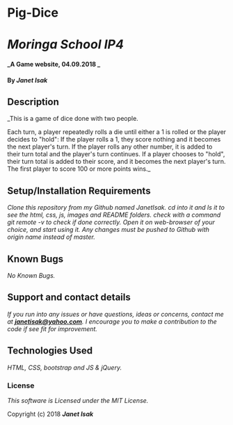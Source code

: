 # Pig-Dice

# _Moringa School IP4_

#### _A Game website, 04.09.2018 _

#### By _**Janet Isak**_

## Description

_This is a game of dice done with two people.

Each turn, a player repeatedly rolls a die until either a 1 is rolled or the player decides to "hold":
If the player rolls a 1, they score nothing and it becomes the next player's turn.
If the player rolls any other number, it is added to their turn total and the player's turn continues.
If a player chooses to "hold", their turn total is added to their score, and it becomes the next player's turn.
The first player to score 100 or more points wins._

## Setup/Installation Requirements

_Clone this repository from my Github named JanetIsak._
_cd into it and ls it to see the html, css, js, images and README folders._
_check with a command git remote -v to check if done correctly._
_Open it on web-browser of your choice, and start using it._
_Any changes must be pushed to Github with origin name instead of master._


## Known Bugs

_No Known Bugs._

## Support and contact details

_If you run into any issues or have questions, ideas or concerns, contact me at **janetisak@yahoo.com**. I encourage you to make a contribution to the code if see fit for improvement._

## Technologies Used

_HTML, CSS, bootstrap and JS & jQuery._

### License

*This software is Licensed under the MIT License.*

Copyright (c) 2018 **_Janet Isak_**
